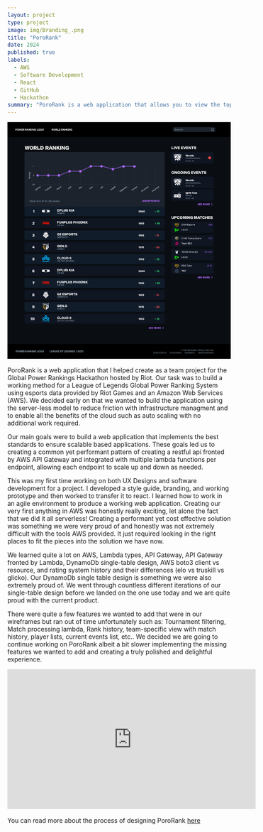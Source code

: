 ```yaml
---
layout: project
type: project
image: img/Branding_.png
title: "PoroRank"
date: 2024
published: true
labels:
  - AWS
  - Software Development
  - React
  - GitHub
  - Hackathon
summary: "PoroRank is a web application that allows you to view the top ranking esports teams in league of legends with the option to filter the rankings by team names."
---
```


<img class="img-fluid" src="../img/Home Page.png">


PoroRank is a web application that I helped create as a team project for the Global Power Rankings Hackathon hosted by Riot. Our task was to build a working method for a League of Legends Global Power Ranking System using esports data provided by Riot Games and an Amazon Web Services (AWS). We decided early on that we wanted to build the application using the server-less model to reduce friction with infrastructure managment and to enable all the benefits of the cloud such as auto scaling with no additional work required. 

Our main goals were to build a web application that implements the best standards to ensure scalable based applications. These goals led us to creating a common yet performant pattern of creating a restful api fronted by AWS API Gateway and integrated with multiple lambda functions per endpoint, allowing each endpoint to scale up and down as needed. 

This was my first time working on both UX Designs and software development for a project. I developed a style guide, branding, and working prototype and then worked to transfer it to react. I learned how to work in an agile environment to produce a working web application. Creating our very first anything in AWS was honestly really exciting, let alone the fact that we did it all serverless! Creating a performant yet cost effective solution was something we were very proud of and honestly was not extremely difficult with the tools AWS provided. It just required looking in the right places to fit the pieces into the solution we have now.

We learned quite a lot on AWS, Lambda types, API Gateway, API Gateway fronted by Lambda, DynamoDb single-table design, AWS boto3 client vs resource, and rating system history and their differences (elo vs truskill vs glicko). Our DynamoDb single table design is something we were also extremely proud of. We went through countless different iterations of our single-table design before we landed on the one use today and we are quite proud with the current product.

There were quite a few features we wanted to add that were in our wireframes but ran out of time unfortunately such as: Tournament filtering, Match processing lambda, Rank history, team-specific view with match history, player lists, current events list, etc.. We decided we are going to continue working on PoroRank albeit a bit slower implementing the missing features we wanted to add and creating a truly polished and delightful experience.

<iframe width="560" height="315" src="https://www.youtube.com/embed/5zIIq0fF3gU?si=kCi2VLXjKErQLlFW" title="YouTube video player" frameborder="0" allow="accelerometer; autoplay; clipboard-write; encrypted-media; gyroscope; picture-in-picture; web-share" referrerpolicy="strict-origin-when-cross-origin" allowfullscreen></iframe>

You can read more about the process of designing PoroRank [here](https://devpost.com/software/pororank)
